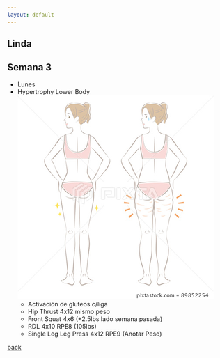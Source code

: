 ```yaml
---
layout: default
---
```


## Linda

## Semana 3
  - Lunes
  - Hypertrophy Lower Body
    ![Octocat](./assets/images/lower-body.jpg)
    - Activación de gluteos c/liga
    - Hip Thrust 4x12 mismo peso
    - Front Squat 4x6 (+2.5lbs lado semana pasada)
    - RDL 4x10 RPE8 (105lbs)
    - Single Leg Leg Press 4x12 RPE9 (Anotar Peso)


[back](./)
